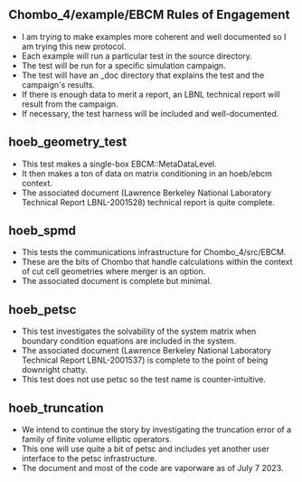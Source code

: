 

## Chombo_4/example/EBCM Rules of Engagement
*  I am trying to make examples more coherent and well documented so I am trying this new protocol.
*  Each example will run a particular test in the source directory.
*  The test will be run for a specific simulation campaign.
*  The test will have an _doc directory that explains the test and the campaign's results.
*  If there is enough data to merit a report, an LBNL technical report will result from the campaign.
*  If necessary, the test harness will be included and well-documented.

## hoeb_geometry_test
* This test makes a single-box EBCM::MetaDataLevel.
* It then makes a ton of data on matrix conditioning in an hoeb/ebcm context.
* The associated document (Lawrence Berkeley National Laboratory Technical Report LBNL-2001528) technical report is quite complete.   

## hoeb_spmd
* This tests the communications infrastructure for Chombo_4/src/EBCM.
* These are the bits of Chombo that handle calculations within the context of  cut cell geometries where merger is an option.
* The associated document is complete but minimal.

## hoeb_petsc
* This test investigates the solvability of the system matrix when boundary condition equations are included in the system.
* The associated document (Lawrence Berkeley National Laboratory Technical Report LBNL-2001537) is complete to the point of being downright chatty.
* This test does not use petsc so the test name is counter-intuitive.

## hoeb_truncation
* We intend to continue the story by investigating the truncation error of a family of finite volume elliptic operators.
* This one will use quite a bit of petsc and includes yet another user interface to the petsc infrastructure.
* The document and most of the code are vaporware as of July 7 2023.
